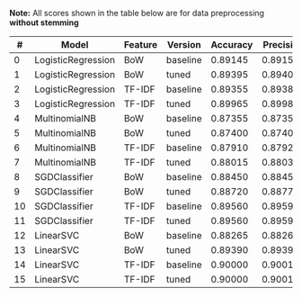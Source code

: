 **Note:** All scores shown in the table below are for data preprocessing **without stemming**

| #  | Model              | Feature | Version   | Accuracy | Precision | Recall  | F1-Score |
|----|--------------------|---------|-----------|----------|-----------|---------|----------|
| 0  | LogisticRegression | BoW     | baseline  | 0.89145  | 0.891519  | 0.89145 | 0.891445 |
| 1  | LogisticRegression | BoW     | tuned     | 0.89395  | 0.894022  | 0.89395 | 0.893945 |
| 2  | LogisticRegression | TF-IDF  | baseline  | 0.89355  | 0.893818  | 0.89355 | 0.893532 |
| 3  | LogisticRegression | TF-IDF  | tuned     | 0.89965  | 0.899808  | 0.89965 | 0.899640 |
| 4  | MultinomialNB      | BoW     | baseline  | 0.87355  | 0.873576  | 0.87355 | 0.873548 |
| 5  | MultinomialNB      | BoW     | tuned     | 0.87400  | 0.874015  | 0.87400 | 0.873999 |
| 6  | MultinomialNB      | TF-IDF  | baseline  | 0.87910  | 0.879234  | 0.87910 | 0.879089 |
| 7  | MultinomialNB      | TF-IDF  | tuned     | 0.88015  | 0.880310  | 0.88015 | 0.880137 |
| 8  | SGDClassifier      | BoW     | baseline  | 0.88450  | 0.884596  | 0.88450 | 0.884493 |
| 9  | SGDClassifier      | BoW     | tuned     | 0.88720  | 0.887790  | 0.88720 | 0.887157 |
| 10 | SGDClassifier      | TF-IDF  | baseline  | 0.89560  | 0.895947  | 0.89560 | 0.895577 |
| 11 | SGDClassifier      | TF-IDF  | tuned     | 0.89560  | 0.895947  | 0.89560 | 0.895577 |
| 12 | LinearSVC          | BoW     | baseline  | 0.88265  | 0.882682  | 0.88265 | 0.882648 |
| 13 | LinearSVC          | BoW     | tuned     | 0.89390  | 0.893998  | 0.89390 | 0.893893 |
| 14 | LinearSVC          | TF-IDF  | baseline  | 0.90000  | 0.900116  | 0.90000 | 0.899993 |
| 15 | LinearSVC          | TF-IDF  | tuned     | 0.90000  | 0.900116  | 0.90000 | 0.899993 |
